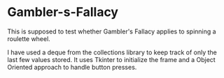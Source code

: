 # Gambler-s-Fallacy
This is supposed to test whether Gambler's Fallacy applies to spinning a roulette wheel.

I have used a deque from the collections library to keep track of only the last few values stored.
It uses Tkinter to initialize the frame and a Object Oriented approach to handle button presses.

